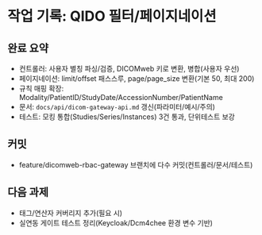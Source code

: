 # 작업 기록: QIDO 필터/페이지네이션

## 완료 요약
- 컨트롤러: 사용자 별칭 파싱/검증, DICOMweb 키로 변환, 병합(사용자 우선)
- 페이지네이션: limit/offset 패스스루, page/page_size 변환(기본 50, 최대 200)
- 규칙 매핑 확장: Modality/PatientID/StudyDate/AccessionNumber/PatientName
- 문서: `docs/api/dicom-gateway-api.md` 갱신(파라미터/예시/주의)
- 테스트: 모킹 통합(Studies/Series/Instances) 3건 통과, 단위테스트 보강

## 커밋
- feature/dicomweb-rbac-gateway 브랜치에 다수 커밋(컨트롤러/문서/테스트)

## 다음 과제
- 태그/연산자 커버리지 추가(필요 시)
- 실연동 게이트 테스트 정리(Keycloak/Dcm4chee 환경 변수 기반)
